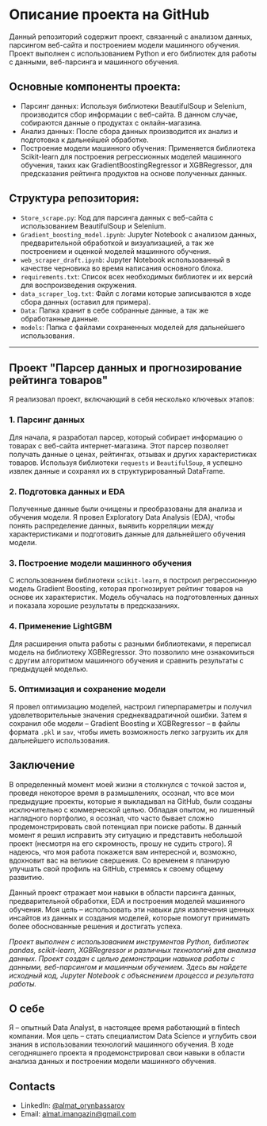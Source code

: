 # Описание проекта на GitHub

Данный репозиторий содержит проект, связанный с анализом данных, парсингом веб-сайта и построением модели машинного обучения. Проект выполнен с использованием Python и его библиотек для работы с данными, веб-парсинга и машинного обучения.

## Основные компоненты проекта:

- Парсинг данных: Используя библиотеки BeautifulSoup и Selenium, производится сбор информации с веб-сайта. В данном случае, собираются данные о продуктах с онлайн-магазина.
- Анализ данных: После сбора данных производится их анализ и подготовка к дальнейшей обработке.
- Построение модели машинного обучения: Применяется библиотека Scikit-learn для построения регрессионных моделей машинного обучения, таких как GradientBoostingRegressor и XGBRegressor, для предсказания рейтинга продуктов на основе полученных данных.

## Структура репозитория:

- `Store_scrape.py`: Код для парсинга данных с веб-сайта с использованием BeautifulSoup и Selenium.
- `Gradient_boosting_model.ipynb`: Jupyter Notebook с анализом данных, предварительной обработкой и визуализацией, а так же построением и оценкой моделей машинного обучения.
- `web_scraper_draft.ipynb`: Jupyter Notebook использованный в качестве черновика во время написания основного блока.
- `requirements.txt`: Список всех необходимых библиотек и их версий для воспроизведения окружения.
- `data_scraper_log.txt`: Файл с логами которые записываются в ходе сбора данных (оставил для примера).
- `Data`: Папка хранит в себе собранные данные, а так же обработанные данные.
- `models`: Папка с файлами сохраненных моделей для дальнейшего использования.

--------------------------------------------------------------------------------------------------
## Проект "Парсер данных и прогнозирование рейтинга товаров"
Я реализовал проект, включающий в себя несколько ключевых этапов:

### 1. Парсинг данных
Для начала, я разработал парсер, который собирает информацию о товарах с веб-сайта интернет-магазина. Этот парсер позволяет получать данные о ценах, рейтингах, отзывах и других характеристиках товаров. Используя библиотеки `requests` и `BeautifulSoup`, я успешно извлек данные и сохранял их в структурированный DataFrame.

### 2. Подготовка данных и EDA
Полученные данные были очищены и преобразованы для анализа и обучения модели. Я провел Exploratory Data Analysis (EDA), чтобы понять распределение данных, выявить корреляции между характеристиками и подготовить данные для дальнейшего обучения модели.

### 3. Построение модели машинного обучения
С использованием библиотеки `scikit-learn`, я построил регрессионную модель Gradient Boosting, которая прогнозирует рейтинг товаров на основе их характеристик. Модель обучалась на подготовленных данных и показала хорошие результаты в предсказаниях.

### 4. Применение LightGBM
Для расширения опыта работы с разными библиотеками, я переписал модель на библиотеку XGBRegressor. Это позволило мне ознакомиться с другим алгоритмом машинного обучения и сравнить результаты с предыдущей моделью.

### 5. Оптимизация и сохранение модели
Я провел оптимизацию моделей, настроил гиперпараметры и получил удовлетворительные значения среднеквадратичной ошибки. Затем я сохранил обе модели – Gradient Boosting и XGBRegressor – в файлы формата `.pkl` и `sav`, чтобы иметь возможность легко загрузить их для дальнейшего использования.

## Заключение
В определенный момент моей жизни я столкнулся с точкой застоя и, проведя некоторое время в размышлениях, осознал, что все мои предыдущие проекты, которые я выкладывал на GitHub, были созданы исключительно с коммерческой целью. Обладая опытом, но лишенный наглядного портфолио, я осознал, что часто бывает сложно продемонстрировать свой потенциал при поиске работы. В данный момент я решил исправить эту ситуацию и представить небольшой проект (несмотря на его скромность, прошу не судить строго). Я надеюсь, что моя работа покажется вам интересной и, возможно, вдохновит вас на великие свершения. Со временем я планирую улучшать свой профиль на GitHub, стремясь к своему общему развитию.

Данный проект отражает мои навыки в области парсинга данных, предварительной обработки, EDA и построения моделей машинного обучения. Моя цель – использовать эти навыки для извлечения ценных инсайтов из данных и создания моделей, которые помогут принимать более обоснованные решения и достигать успеха.

*Проект выполнен с использованием инструментов Python, библиотек pandas, scikit-learn, XGBRegressor и различных технологий для анализа данных.
Проект создан с целью демонстрации навыков работы с данными, веб-парсингом и машинным обучением. Здесь вы найдете исходный код, Jupyter Notebook с объяснением процесса и результата работы.*

## О себе
Я – опытный Data Analyst, в настоящее время работающий в fintech компании. Моя цель – стать специалистом Data Science и углубить свои знания в использовании технологий машинного обучения. В ходе сегодняшнего проекта я продемонстрировал свои навыки в области анализа данных и построении модели машинного обучения.

## Contacts
- LinkedIn: [@almat_orynbassarov](https://kz.linkedin.com/in/almat-orynbassarov-566352237)
- Email: almat.imangazin@gmail.com

